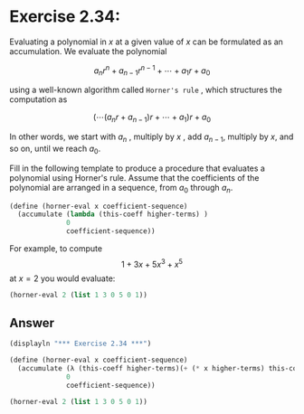 # Exercise 2.34:

Evaluating a polynomial in $x$ at a given value of $x$ can be formulated as an accumulation. We evaluate the polynomial

$$a_nr^n+a_{n−1}r^{n−1}+⋯+a_1r+a_0$$

using a well-known algorithm called `Horner's rule` , which structures the computation as

$$(⋯(a_nr+a_{n−1})r+⋯+a_1)r+a_0$$

In other words, we start with $a_n$ , multiply by $x$ , add $a_{n−1}$, multiply by $x$, and so on, until we reach $a_0.$

Fill in the following template to produce a procedure that evaluates a polynomial using Horner's rule. Assume that the coefficients of the polynomial are arranged in a sequence, from $a_0$ through $a_n$.

```scheme
(define (horner-eval x coefficient-sequence)
  (accumulate (lambda (this-coeff higher-terms) )
              0
              coefficient-sequence))
```

For example, to compute $$1+3x+5x^3+x^5$$ at $x=2$ you would evaluate:

```scheme
(horner-eval 2 (list 1 3 0 5 0 1))
```

## Answer

```scheme
(displayln "*** Exercise 2.34 ***")

(define (horner-eval x coefficient-sequence)
  (accumulate (λ (this-coeff higher-terms)(+ (* x higher-terms) this-coeff))
              0
              coefficient-sequence))

(horner-eval 2 (list 1 3 0 5 0 1))
```
